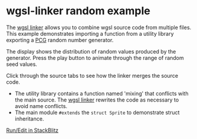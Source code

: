 # wgsl-linker random example

[wgsl linker]: https://github.com/mighdoll/wgsl-linker-rand-example
[pcg]: https://www.pcg-random.org/using-pcg.html

The [wgsl linker] allows you to combine wgsl source code from multiple files.
This example demonstrates importing a function from a utility library
exporting a [PCG] random number generator.

The display shows the distribution of random values produced by the generator.
Press the play button to animate through the range of random seed values.

Click through the source tabs to see how the linker merges the source code.
- The utility library contains a function named 'mixing' that conflicts with the main source.
  The [wgsl linker] rewrites the code as necessary to avoid name conflicts.
- The main module `#extends` the `struct Sprite` to demonstrate struct inheritance.

[Run/Edit in StackBlitz](https://stackblitz.com/~/github.com/mighdoll/wgsl-linker-rand-example)
